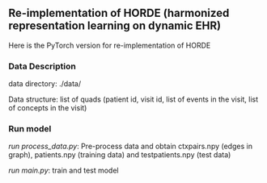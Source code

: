 ## Re-implementation of HORDE (harmonized representation learning on dynamic EHR)
Here is the PyTorch version for re-implementation of HORDE

### Data Description
data directory: ./data/

Data structure: list of quads (patient id, visit id, list of events in the visit, list of concepts in the visit)

### Run model
*run process_data.py*:  Pre-process data and obtain ctxpairs.npy (edges in graph), patients.npy (training data) and testpatients.npy (test data)

*run main.py*: train and test model
